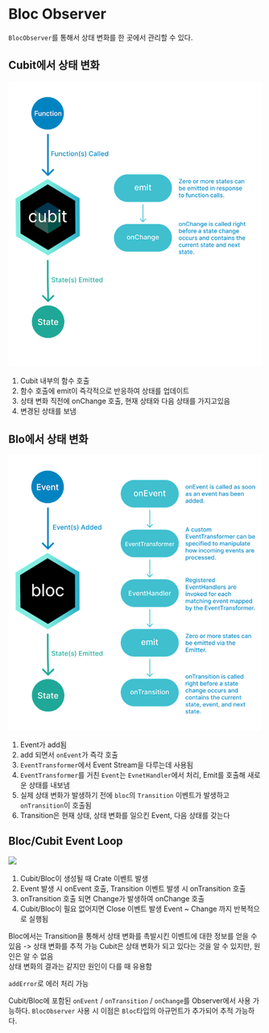 # Bloc Observer
`BlocObserver`를 통해서 상태 변화를 한 곳에서 관리할 수 있다.

## Cubit에서 상태 변화 
![cubit](https://raw.githubusercontent.com/felangel/bloc/master/assets/diagrams//cubit_flow.png)
1. Cubit 내부의 함수 호출
2. 함수 호출에 emit이 즉각적으로 반응하여 상태를 업데이트
3. 상태 변화 직전에 onChange 호출, 현재 상태와 다음 상태를 가지고있음 
4. 변경된 상태를 보냄

## Blo에서 상태 변화
![](https://raw.githubusercontent.com/felangel/bloc/master/assets/diagrams/bloc_flow.png)
1. Event가 add됨 
2. add 되면서 `onEvent`가 즉각 호출
3. `EventTransformer`에서 Event Stream을 다루는데 사용됨 
4. `EventTransformer`를 거친 `Event`는 `EvnetHandler`에서 처리, Emit를 호출해 새로운 상태를 내보냄
5. 실제 상태 변화가 발생하기 전에 `bloc`의 `Transition` 이벤트가 발생하고 `onTransition`이 호출됨
6. Transition은 현재 상태, 상태 변화를 일으킨 Event, 다음 상태를 갖는다 

## Bloc/Cubit Event Loop
![](/../screenshot/bloc_cubit_event.png)
1. Cubit/Bloc이 생성될 때 Crate 이벤트 발생 
2. Event 발생 시 onEvent 호출, Transition 이벤트 발생 시 onTransition 호출
3. onTransition 호출 되면 Change가 발생하여 onChange 호출
4. Cubit/Bloc이 필요 없어지면 Close 이벤트 발생 
Event ~ Change 까지 반복적으로 실행됨 

Bloc에서는 Transition을 통해서 상태 변화를 촉발시킨 이벤트에 대한 정보를 얻을 수 있음 -> 상태 변화를 추적 가능 
Cubit은 상태 변화가 되고 있다는 것을 알 수 있지만, 원인은 알 수 없음  
상태 변화의 결과는 같지만 원인이 다를 때 유용함 

`addError`로 에러 처리 가능 

Cubit/Bloc에 포함된 `onEvent` / `onTransition` / `onChange`를 Observer에서 사용 가능하다.
`BlocObserver` 사용 시 이점은 `Bloc`타입의 아규먼트가 추가되어 추적 가능하다.